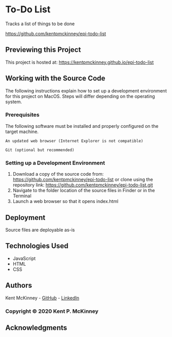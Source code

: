 <!-- Category: Epicodus;HTML/CSS/JS -->
# To-Do List

Tracks a list of things to be done

https://github.com/kentpmckinney/epi-todo-list

## Previewing this Project

This project is hosted at: https://kentpmckinney.github.io/epi-todo-list

## Working with the Source Code

The following instructions explain how to set up a development environment for this project on MacOS. Steps will differ depending on the operating system.

### Prerequisites

The following software must be installed and properly configured on the target machine. 

```
An updated web browser (Internet Explorer is not compatible)
```
```
Git (optional but recommended)
```

### Setting up a Development Environment

1. Download a copy of the source code from: https://github.com/kentpmckinney/epi-todo-list
   or clone using the repository link: https://github.com/kentpmckinney/epi-todo-list.git
2. Navigate to the folder location of the source files in Finder or in the Terminal
3. Launch a web browser so that it opens index.html

## Deployment

Source files are deployable as-is

## Technologies Used

* JavaScript
* HTML
* CSS

## Authors

Kent McKinney - [GitHub](https://github.com/kentpmckinney) - [LinkedIn](https://www.linkedin.com/in/kentpmckinney/)

### Copyright &copy; 2020 Kent P. McKinney

## Acknowledgments

